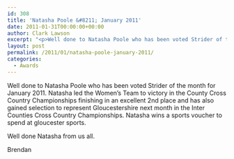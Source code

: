 ```yaml
---
id: 308
title: 'Natasha Poole &#8211; January 2011'
date: 2011-01-31T00:00:00+00:00
author: Clark Lawson
excerpt: "<p>Well done to Natasha Poole who has been voted Strider of the month for January 2011. Natasha led the Women's Team to victory in the County Cross Country Championships finishing in an excellent 2nd place and has also gained selection to represent Gloucestershire next month in the Inter Counties Cross Country Championships. Natasha wins a sports voucher to spend at gloucester sports. Well done Natasha from us all. Brendan</p>"
layout: post
permalink: /2011/01/natasha-poole-january-2011/
categories:
  - Awards
---
```

</p> 

Well done to Natasha Poole who has been voted Strider of the month for January 2011. Natasha led the Women&#8217;s Team to victory in the County Cross Country Championships finishing in an excellent 2nd place and has also gained selection to represent Gloucestershire next month in the Inter Counties Cross Country Championships. Natasha wins a sports voucher to spend at gloucester sports.

Well done Natasha from us all.

Brendan